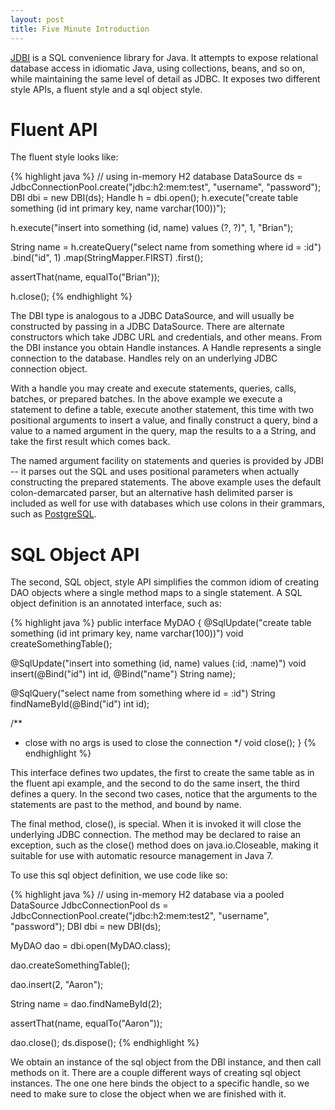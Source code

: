 ```yaml
---
layout: post
title: Five Minute Introduction
---
```


[JDBI](http://jdbi.org/) is a SQL convenience library for Java. It attempts to expose relational database access in idiomatic Java, using collections, beans, and so on, while maintaining the same level of detail as JDBC. It exposes two different style APIs, a fluent style and a sql object style.

# Fluent API
The fluent style looks like:

{% highlight java %}
// using in-memory H2 database
DataSource ds = JdbcConnectionPool.create("jdbc:h2:mem:test",
                                          "username",
                                          "password");
DBI dbi = new DBI(ds);
Handle h = dbi.open();
h.execute("create table something (id int primary key, name varchar(100))");

h.execute("insert into something (id, name) values (?, ?)", 1, "Brian");

String name = h.createQuery("select name from something where id = :id")
                    .bind("id", 1)
                    .map(StringMapper.FIRST)
                    .first();
                    
assertThat(name, equalTo("Brian"));

h.close();
{% endhighlight %}

The DBI type is analogous to a JDBC DataSource, and will usually be constructed by passing in a JDBC DataSource. There are alternate constructors which take JDBC URL and credentials, and other means. From the DBI instance you obtain Handle instances. A Handle represents a single connection to the database. Handles rely on an underlying JDBC connection object.

With a handle you may create and execute statements, queries, calls, batches, or prepared batches. In the above example we execute a statement to define a table, execute another statement, this time with two positional arguments to insert a value, and finally construct a query, bind a value to a named argument in the query, map the results to a a String, and take the first result which comes back.

The named argument facility on statements and queries is provided by JDBI -- it parses out the SQL and uses positional parameters when actually constructing the prepared statements. The above example uses the default colon-demarcated parser, but an alternative hash delimited parser is included as well for use with databases which use colons in their grammars, such as [PostgreSQL](http://www.postgresql.org/).

# SQL Object API

The second, SQL object, style API simplifies the common idiom of creating DAO objects where a single method maps to a single statement. A SQL object definition is an annotated interface, such as:

{% highlight java %}
public interface MyDAO
{
  @SqlUpdate("create table something (id int primary key, name varchar(100))")
  void createSomethingTable();

  @SqlUpdate("insert into something (id, name) values (:id, :name)")
  void insert(@Bind("id") int id, @Bind("name") String name);

  @SqlQuery("select name from something where id = :id")
  String findNameById(@Bind("id") int id);

  /**
   * close with no args is used to close the connection
   */
  void close();
}
{% endhighlight %}

This interface defines two updates, the first to create the same table as in the fluent api example, and the second to do the same insert, the third defines a query. In the second two cases, notice that the arguments to the statements are past to the method, and bound by name.

The final method, close(), is special. When it is invoked it will close the underlying JDBC connection. The method may be declared to raise an exception, such as the close() method does on java.io.Closeable, making it suitable for use with automatic resource management in Java 7.

To use this sql object definition, we use code like so:

{% highlight java %}
// using in-memory H2 database via a pooled DataSource
JdbcConnectionPool ds = JdbcConnectionPool.create("jdbc:h2:mem:test2",
                                                  "username",
                                                  "password");
DBI dbi = new DBI(ds);

MyDAO dao = dbi.open(MyDAO.class);

dao.createSomethingTable();

dao.insert(2, "Aaron");

String name = dao.findNameById(2);

assertThat(name, equalTo("Aaron"));

dao.close();
ds.dispose();
{% endhighlight %}

We obtain an instance of the sql object from the DBI instance, and then call methods on it. There are a couple different ways of creating sql object instances. The one one here binds the object to a specific handle, so we need to make sure to close the object when we are finished with it. 

